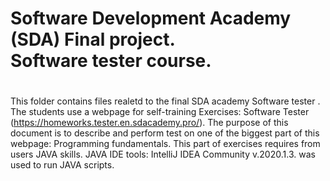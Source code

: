 # Software Development Academy (SDA) Final project. <br> Software tester course.<h1>

This folder contains files realetd to the final SDA academy Software tester . The students use a webpage for self-training Exercises: Software Tester (https://homeworks.tester.en.sdacademy.pro/). The purpose of this document is to describe and perform test on one of the biggest part of this webpage: Programming fundamentals. This part of exercises requires from users JAVA skills. JAVA IDE tools: IntelliJ IDEA Community v.2020.1.3. was used to run JAVA scripts. 
